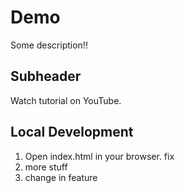 # Demo

Some description!!

## Subheader

Watch tutorial on YouTube.

## Local Development

1. Open index.html in your browser.
fix
2. more stuff
3. change in feature
